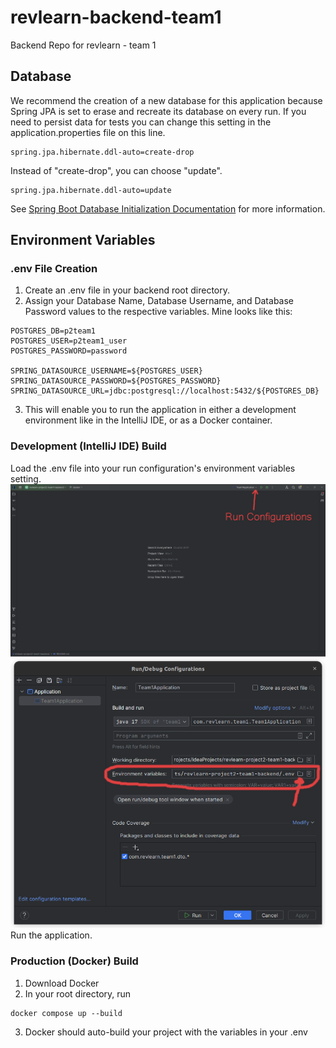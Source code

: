# revlearn-backend-team1
Backend Repo for revlearn - team 1

## Database
We recommend the creation of a new database for this application because Spring JPA is set to erase and recreate its database on every run.  If you need to persist data for tests you can change this setting in the application.properties file on this line.
```
spring.jpa.hibernate.ddl-auto=create-drop
```
Instead of "create-drop", you can choose "update".
```
spring.jpa.hibernate.ddl-auto=update
```
See [Spring Boot Database Initialization Documentation](https://docs.spring.io/spring-boot/docs/1.1.0.M1/reference/html/howto-database-initialization.html) for more information.
## Environment Variables

### .env File Creation
1. Create an .env file in your backend root directory.
2. Assign your Database Name, Database Username, and Database Password values to the
respective variables. Mine looks like this:

```
POSTGRES_DB=p2team1
POSTGRES_USER=p2team1_user
POSTGRES_PASSWORD=password

SPRING_DATASOURCE_USERNAME=${POSTGRES_USER}
SPRING_DATASOURCE_PASSWORD=${POSTGRES_PASSWORD}
SPRING_DATASOURCE_URL=jdbc:postgresql://localhost:5432/${POSTGRES_DB}
```
3. This will enable you to run the application in either a development environment like in the IntelliJ IDE, or as a Docker container.
### Development (IntelliJ IDE) Build

Load the .env file into your run configuration's environment variables setting.
![Run Configurations Location](./docs/images/IntelliJIDEAnnotated.png)
![Environment Variables setting](./docs/images/RunConfigsAnnotated.png)
Run the application.
### Production (Docker) Build

1. Download Docker
2. In your root directory, run 
```
docker compose up --build
```
3.  Docker should auto-build your project with the variables in your .env    
